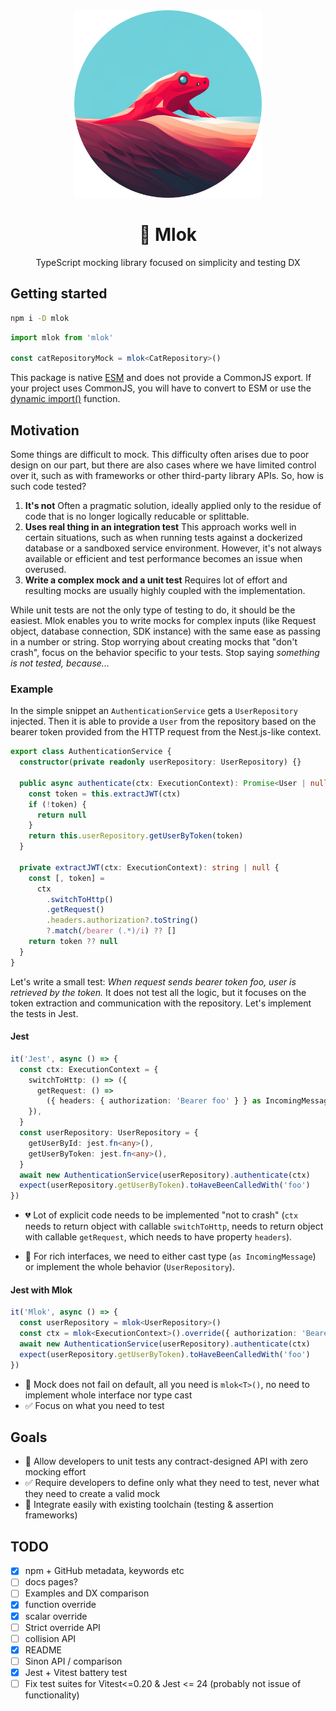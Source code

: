 <div align="center">
<img src="https://raw.githubusercontent.com/smolijar/mlok/master/assets/logo.png" width="300" />

# 🦎 Mlok

TypeScript mocking library focused on simplicity and testing DX

</div>

## Getting started

```sh
npm i -D mlok
```

```ts
import mlok from 'mlok'

const catRepositoryMock = mlok<CatRepository>()
```

This package is native [ESM](https://developer.mozilla.org/en-US/docs/Web/JavaScript/Guide/Modules) and does not provide a CommonJS export. If your project uses CommonJS, you will have to convert to ESM or use the [dynamic import()](https://v8.dev/features/dynamic-import) function.

## Motivation

Some things are difficult to mock. This difficulty often arises due to poor design on our part, but there are also cases where we have limited control over it, such as with frameworks or other third-party library APIs. So, how is such code tested?

1. **It's not** Often a pragmatic solution, ideally applied only to the residue of code that is no longer logically reducable or splittable.
2. **Uses real thing in an integration test** This approach works well in certain situations, such as when running tests against a dockerized database or a sandboxed service environment. However, it's not always available or efficient and test performance becomes an issue when overused.
3. **Write a complex mock and a unit test** Requires lot of effort and resulting mocks are usually highly coupled with the implementation.

While unit tests are not the only type of testing to do, it should be the easiest. Mlok enables you to write mocks for complex inputs (like Request object, database connection, SDK instance) with the same ease as passing in a number or string. Stop worrying about creating mocks that "don't crash", focus on the behavior specific to your tests. Stop saying _something is not tested, because..._

### Example

In the simple snippet an `AuthenticationService` gets a `UserRepository` injected. Then it is able to provide a `User` from the repository based on the bearer token provided from the HTTP request from the Nest.js-like context.

```ts
export class AuthenticationService {
  constructor(private readonly userRepository: UserRepository) {}

  public async authenticate(ctx: ExecutionContext): Promise<User | null> {
    const token = this.extractJWT(ctx)
    if (!token) {
      return null
    }
    return this.userRepository.getUserByToken(token)
  }

  private extractJWT(ctx: ExecutionContext): string | null {
    const [, token] =
      ctx
        .switchToHttp()
        .getRequest()
        .headers.authorization?.toString()
        ?.match(/bearer (.*)/i) ?? []
    return token ?? null
  }
}
```

Let's write a small test: _When request sends bearer token foo, user is retrieved by the token._ It does not test all the logic, but it focuses on the token extraction and communication with the repository. Let's implement the tests in Jest.

#### Jest

```ts
it('Jest', async () => {
  const ctx: ExecutionContext = {
    switchToHttp: () => ({
      getRequest: () =>
        ({ headers: { authorization: 'Bearer foo' } } as IncomingMessage),
    }),
  }
  const userRepository: UserRepository = {
    getUserById: jest.fn<any>(),
    getUserByToken: jest.fn<any>(),
  }
  await new AuthenticationService(userRepository).authenticate(ctx)
  expect(userRepository.getUserByToken).toHaveBeenCalledWith('foo')
})
```

- 💔 Lot of explicit code needs to be implemented "not to crash" (`ctx` needs to return object with callable `switchToHttp`, needs to return object with callable `getRequest`, which needs to have property `headers`).

- 🙈 For rich interfaces, we need to either cast type (`as IncomingMessage`) or implement the whole behavior (`UserRepository`).

#### Jest with Mlok

```ts
it('Mlok', async () => {
  const userRepository = mlok<UserRepository>()
  const ctx = mlok<ExecutionContext>().override({ authorization: 'Bearer foo' })
  await new AuthenticationService(userRepository).authenticate(ctx)
  expect(userRepository.getUserByToken).toHaveBeenCalledWith('foo')
})
```

- 💚 Mock does not fail on default, all you need is `mlok<T>()`, no need to implement whole interface nor type cast
- ✅ Focus on what you need to test

## Goals

- 💪 Allow developers to unit tests any contract-designed API with zero mocking effort
- ✅ Require developers to define only what they need to test, never what they need to create a valid mock
- 🔁 Integrate easily with existing toolchain (testing & assertion frameworks)

## TODO

- [x] npm + GitHub metadata, keywords etc
- [ ] docs pages?
- [ ] Examples and DX comparison
- [x] function override
- [x] scalar override
- [ ] Strict override API
- [ ] collision API
- [x] README
- [ ] Sinon API / comparison
- [x] Jest + Vitest battery test
- [ ] Fix test suites for Vitest<=0.20 & Jest <= 24 (probably not issue of functionality)

